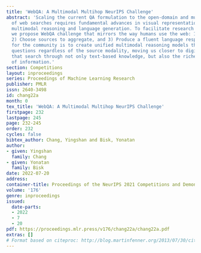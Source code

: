 ```yaml
---
title: 'WebQA: A Multimodal Multihop NeurIPS Challenge'
abstract: 'Scaling the current QA formulation to the open-domain and multi-hop nature
  of web searches requires fundamental advances in visual representation learning,
  multimodal reasoning and language generation. To facilitate research at this intersection,
  we propose WebQA challenge that mirrors the way humans use the web: 1) Ask a question,
  2) Choose sources to aggregate, and 3) Produce a fluent language response. Our challenge
  for the community is to create unified multimodal reasoning models that can answer
  questions regardless of the source modality, moving us closer to digital assistants
  that search through not only text-based knowledge, but also the richer visual trove
  of information.'
section: Competitions
layout: inproceedings
series: Proceedings of Machine Learning Research
publisher: PMLR
issn: 2640-3498
id: chang22a
month: 0
tex_title: 'WebQA: A Multimodal Multihop NeurIPS Challenge'
firstpage: 232
lastpage: 245
page: 232-245
order: 232
cycles: false
bibtex_author: Chang, Yingshan and Bisk, Yonatan
author:
- given: Yingshan
  family: Chang
- given: Yonatan
  family: Bisk
date: 2022-07-20
address:
container-title: Proceedings of the NeurIPS 2021 Competitions and Demonstrations Track
volume: '176'
genre: inproceedings
issued:
  date-parts:
  - 2022
  - 7
  - 20
pdf: https://proceedings.mlr.press/v176/chang22a/chang22a.pdf
extras: []
# Format based on citeproc: http://blog.martinfenner.org/2013/07/30/citeproc-yaml-for-bibliographies/
---
```

